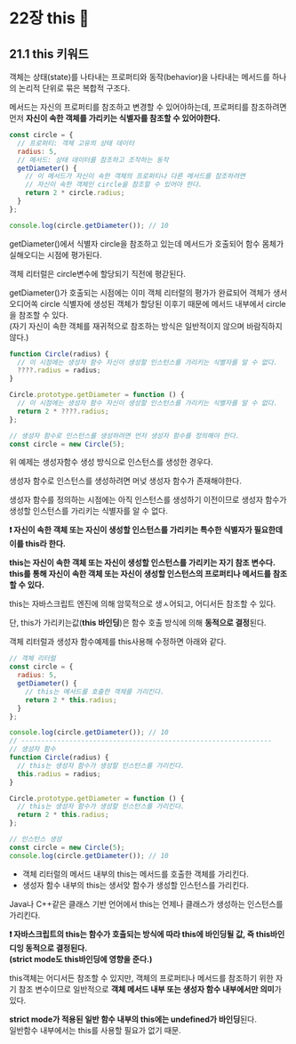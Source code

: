 # 22장 this 🔴

## 21.1 this 키워드

객체는 상태(state)를 나타내는 프로퍼티와 동작(behavior)을 나타내는 메서드를 하나의 논리적 단위로 묶은 복합적 구조다.

메서드는 자신의 프로퍼티를 참조하고 변경할 수 있어야하는데, 프로퍼티를 참조하려면 먼저 **자신이 속한 객체를 가리키는 식별자를 참조할 수 있어야한다.**

```javascript
const circle = {
  // 프로퍼티: 객체 고유의 상태 데이터
  radius: 5,
  // 메서드: 상태 데이터를 참조하고 조작하는 동작
  getDiameter() {
    // 이 메서드가 자신이 속한 객체의 프로퍼티나 다른 메서드를 참조하려면
    // 자신이 속한 객체인 circle을 참조할 수 있어야 한다.
    return 2 * circle.radius;
  }
};

console.log(circle.getDiameter()); // 10
```

getDiameter()에서 식별자 circle을 참조하고 있는데 메서드가 호출되어 함수 몸체가 실해오디는 시점에 평가된다.

객체 리터럴은 circle변수에 할당되기 직전에 평갇된다.

getDiameter()가 호출되는 시점에는 이미 객체 리터럴의 평가가 완료되어 객체가 생서오디어쏙 circle 식별자에 생성된 객체가 할당된 이후기 때문에 메서드 내부에서 circle을 참조할 수 있다.<br/>(자기 자신이 속한 객체를 재귀적으로 참조하는 방식은 일반적이지 않으며 바람직하지 않다.)



```javascript
function Circle(radius) {
  // 이 시점에는 생성자 함수 자신이 생성할 인스턴스를 가리키는 식별자를 알 수 없다.
  ????.radius = radius;
}

Circle.prototype.getDiameter = function () {
  // 이 시점에는 생성자 함수 자신이 생성할 인스턴스를 가리키는 식별자를 알 수 없다.
  return 2 * ????.radius;
};

// 생성자 함수로 인스턴스를 생성하려면 먼저 생성자 함수를 정의해야 한다.
const circle = new Circle(5);
```

위 예제는 생성자함수 생성 방식으로 인스턴스를 생성한 경우다.

생성자 함수로 인스턴스를 생성하려면 머넞 생성자 함수가 존재해야한다.

생성자 함수를 정의하는 시점에는 아직 인스턴스를 생성하기 이전이므로 생성자 함수가 생성할 인스턴스를 가리키는 식별자를 알 수 없다.

**❗  자신이 속한 객체 또는 자신이 생성할 인스턴스를 가리키는 특수한 식별자가 필요한데 이를 this라 한다.**

**this는 자신이 속한 객체 또는 자신이 생성할 인스턴스를 가리키는 자기 참조 변수다.<br/>this를 통해 자신이 속한 객체 또는 자신이 생성할 인스턴스의 프로퍼티나 메서드를 참조할 수 있다.**



this는 자바스크립트 엔진에 의해 암묵적으로 생ㅅ어되고, 어디서든 참조할 수 있다.

단, this가 가리키는값(**this 바인딩**)은 함수 호출 방식에 의해 **동적으로 결정**된다.

객체 리터럴과 생성자 함수예제를 this사용해 수정하면 아래와 같다.

```javascript
// 객체 리터럴
const circle = {
  radius: 5,
  getDiameter() {
    // this는 메서드를 호출한 객체를 가리킨다.
    return 2 * this.radius;
  }
};

console.log(circle.getDiameter()); // 10
// ---------------------------------------------------------------
// 생성자 함수
function Circle(radius) {
  // this는 생성자 함수가 생성할 인스턴스를 가리킨다.
  this.radius = radius;
}

Circle.prototype.getDiameter = function () {
  // this는 생성자 함수가 생성할 인스턴스를 가리킨다.
  return 2 * this.radius;
};

// 인스턴스 생성
const circle = new Circle(5);
console.log(circle.getDiameter()); // 10
```

* 객체 리터럴의 메서드 내부의 this는 메서드를 호출한 객체를 가리킨다.
* 생성자 함수 내부의 this는 생서앚 함수가 생성할 인스턴스를 가리킨다.



Java나 C++같은 클래스 기반 언어에서 this는 언제나 클래스가 생성하는 인스턴스를 가리킨다.

**❗ 자바스크립트의 this는 함수가 호출되는 방식에 따라 this에 바인딩될 값, 즉 this바인디잉 동적으로 결정된다.<br/>(strict mode도 this바인딩에 영향을 준다.)**



this객체는 어디서든 참조할 수 있지만, 객체의 프로퍼티나 메서드를 참조하기 위한 자기 참조 변수이므로 일반적으로 **객체 메서드 내부 또는 생성자 함수 내부에서만 의미**가 있다.

**strict mode가 적용된 일반 함수 내부의 this에는 undefined가 바인딩**된다.<br/>일반함수 내부에서는 this를 사용할 필요가 없기 때문.